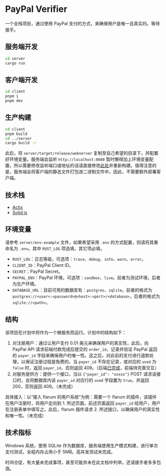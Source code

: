 # PayPal Verifier

一个全栈项目，通过使用 PayPal 支付的方式，来确保用户是唯一且真实的。等待接手。

## 服务端开发

```bash
cd server
cargo run
```

## 客户端开发

```bash
cd client
pnpm i
pnpm dev
```

## 生产构建

```bash
cd client
pnpm build
cd ../server
cargo build -r
```

此后，将 `server/target/release/webserver` 复制至自己希望的目录下，并配置好环境变量。服务端会监听 `http://localhost:8080` 暂时懒得加上环境变量配置，所以需要修改监听端口或地址的话请直接修改[此处](server/src/main.rs#L71)并重新构建。值得注意的是，服务端会将客户端的静态文件打包进二进制文件中，因此，不需要额外部署客户端。

## 技术栈

- [Actix](https://actix.rs/)
- [Solid.js](https://www.solidjs.com/)

## 环境变量

请参考 `server/env-example` 文件，如果希望采用 `.env` 的方式配置，则请将其重命名为 `.env`。其中 `RUST_LOG` 项选填，其它项必填。

- `RUST_LOG`：日志等级，可选项：`trace`、`debug`、`info`、`warn`、`error`。
- `CLIENT_ID`：PayPal Client ID。
- `SECRET`：PayPal Secret。
- `PAYPAL_ENV`：PayPal 环境，可选项：`sandbox`、`live`。前者为测试环境，后者为生产环境。
- `DATABASE_URL`：目前可用的数据库有：`postgres`、`sqlite`。前者的格式为 `postgres://<user>:<password>@<host>:<port>/<database>`，后者的格式为 `sqlite://<path>`。

## 结构

该项目在计划中将作为一个微服务而运行。计划中的结构如下：

1. 对注册用户：通过让用户支付 0.01 美元来确保用户的真实性，此后，向 PayPal API 请求前端付款完成后提交的 `order_id`，记录并验证 PayPal 返回的 `payer_id` 字段来确保用户的唯一性。这之后，对此前的支付进行退款处理，以保证注册过程是免费的。当 `payer_id` 不存在记录，或对应的 `used` 为 `false` 时，返回 `payer_id`，否则返回 409。（后端[已完成](server/src/routes/v1.rs#L35)，前端待完善交互）
2. 对服务提供方：提供一个接口，当以 `{"payer_id": "xxxxx"}` POST 请求该接口时，会将数据库内该 `payer_id` 对应行的 `used` 字段置为 `true`，并返回 200，否则返回 409。（未完成）

具体接入：以“接入 flarum 的用户系统”为例：需要一个 flarum 的插件，该插件在用户注册时，将用户定向到 1. 所述页面，前述页面返回 `payer_id` 给用户，用户在注册表单中填写之。此后，flarum 插件请求 2. 所述接口，以确保用户的真实性和唯一性。（未完成）

## 技术指标

Windows 系统，使用 SQLite 作为数据库，服务端使用生产模式构建，进行单次支付测试，全程内存占用小于 5MB。高并发测试未完成。

时间仓促，有大量未完成事项，甚至可能并未在此文档中列举。还请接手者多多包涵。
